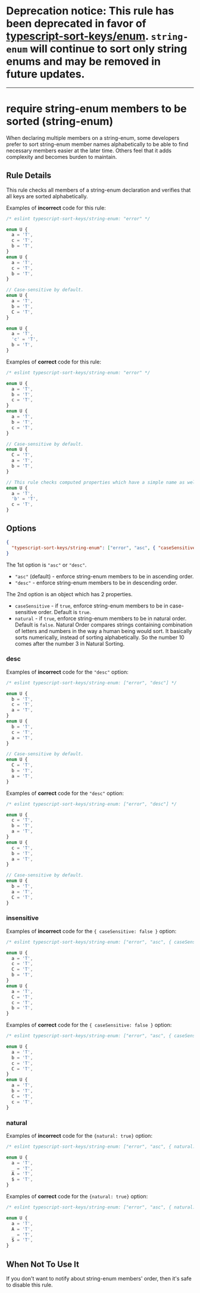 # Deprecation notice: This rule has been deprecated in favor of [typescript-sort-keys/enum](./enum.md). `string-enum` will continue to sort only string enums and may be removed in future updates.

---

# require string-enum members to be sorted (string-enum)

When declaring multiple members on a string-enum, some developers prefer to sort string-enum member names alphabetically to be able to find necessary members easier at the later time. Others feel that it adds complexity and becomes burden to maintain.

## Rule Details

This rule checks all members of a string-enum declaration and verifies that all keys are sorted alphabetically.

Examples of **incorrect** code for this rule:

```ts
/* eslint typescript-sort-keys/string-enum: "error" */

enum U {
  a = 'T',
  c = 'T',
  b = 'T',
}
enum U {
  a = 'T',
  c = 'T',
  b = 'T',
}

// Case-sensitive by default.
enum U {
  a = 'T',
  b = 'T',
  C = 'T',
}

enum U {
  a = 'T',
  'c' = 'T',
  b = 'T',
}
```

Examples of **correct** code for this rule:

```ts
/* eslint typescript-sort-keys/string-enum: "error" */

enum U {
  a = 'T',
  b = 'T',
  c = 'T',
}
enum U {
  a = 'T',
  b = 'T',
  c = 'T',
}

// Case-sensitive by default.
enum U {
  C = 'T',
  a = 'T',
  b = 'T',
}

// This rule checks computed properties which have a simple name as well.
enum U {
  a = 'T',
  'b' = 'T',
  c = 'T',
}
```

## Options

```json
{
  "typescript-sort-keys/string-enum": ["error", "asc", { "caseSensitive": true }]
}
```

The 1st option is `"asc"` or `"desc"`.

- `"asc"` (default) - enforce string-enum members to be in ascending order.
- `"desc"` - enforce string-enum members to be in descending order.

The 2nd option is an object which has 2 properties.

- `caseSensitive` - if `true`, enforce string-enum members to be in case-sensitive order. Default is `true`.
- `natural` - if `true`, enforce string-enum members to be in natural order. Default is `false`. Natural Order compares strings containing combination of letters and numbers in the way a human being would sort. It basically sorts numerically, instead of sorting alphabetically. So the number 10 comes after the number 3 in Natural Sorting.

### desc

Examples of **incorrect** code for the `"desc"` option:

```ts
/* eslint typescript-sort-keys/string-enum: ["error", "desc"] */

enum U {
  b = 'T',
  c = 'T',
  a = 'T',
}
enum U {
  b = 'T',
  c = 'T',
  a = 'T',
}

// Case-sensitive by default.
enum U {
  C = 'T',
  b = 'T',
  a = 'T',
}
```

Examples of **correct** code for the `"desc"` option:

```ts
/* eslint typescript-sort-keys/string-enum: ["error", "desc"] */

enum U {
  c = 'T',
  b = 'T',
  a = 'T',
}
enum U {
  c = 'T',
  b = 'T',
  a = 'T',
}

// Case-sensitive by default.
enum U {
  b = 'T',
  a = 'T',
  C = 'T',
}
```

### insensitive

Examples of **incorrect** code for the `{ caseSensitive: false }` option:

```ts
/* eslint typescript-sort-keys/string-enum: ["error", "asc", { caseSensitive: false }] */

enum U {
  a = 'T',
  c = 'T',
  C = 'T',
  b = 'T',
}
enum U {
  a = 'T',
  C = 'T',
  c = 'T',
  b = 'T',
}
```

Examples of **correct** code for the `{ caseSensitive: false }` option:

```ts
/* eslint typescript-sort-keys/string-enum: ["error", "asc", { caseSensitive: false }] */

enum U {
  a = 'T',
  b = 'T',
  c = 'T',
  C = 'T',
}
enum U {
  a = 'T',
  b = 'T',
  C = 'T',
  c = 'T',
}
```

### natural

Examples of **incorrect** code for the `{natural: true}` option:

```ts
/* eslint typescript-sort-keys/string-enum: ["error", "asc", { natural: true }] */

enum U {
  a = 'T',
  _ = 'T',
  A = 'T',
  $ = 'T',
}
```

Examples of **correct** code for the `{natural: true}` option:

```ts
/* eslint typescript-sort-keys/string-enum: ["error", "asc", { natural: true }] */

enum U {
  a = 'T',
  A = 'T',
  _ = 'T',
  $ = 'T',
}
```

## When Not To Use It

If you don't want to notify about string-enum members' order, then it's safe to disable this rule.
